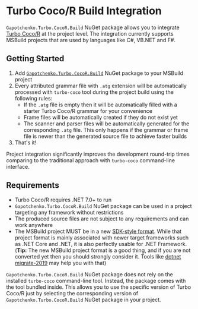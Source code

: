 ﻿# Turbo Coco/R Build Integration

`Gapotchenko.Turbo.CocoR.Build` NuGet package allows you to integrate [Turbo Coco/R](https://github.com/gapotchenko/Turbo-CocoR) at the project level.
The integration currently supports MSBuild projects that are used by languages like C#, VB.NET and F#.

## Getting Started

1. Add [`Gapotchenko.Turbo.CocoR.Build`](https://www.nuget.org/packages/Gapotchenko.Turbo.CocoR.Build) NuGet package to your MSBuild project
2. Every attributed grammar file with `.atg` extension will be automatically processed with `turbo-coco` tool during the project build using the following rules:
    - If the `.atg` file is empty then it will be automatically filled with a starter Turbo Coco/R grammar for your convenience
    - Frame files will be automatically created if they do not exist yet
    - The scanner and parser files will be automatically generated for the corresponding `.atg` file.
      This only happens if the grammar or frame file is newer than the generated source file to achieve faster builds
3. That's it!

Project integration significantly improves the development round-trip times comparing to the traditional approach with `turbo-coco` command-line interface.

## Requirements

- Turbo Coco/R requires .NET 7.0+ to run
- `Gapotchenko.Turbo.CocoR.Build` NuGet package can be used in a project targeting any framework without restrictions
- The produced source files are not subject to any requirements and can work anywhere
- The MSBuild project MUST be in a new [SDK-style format](https://learn.microsoft.com/en-us/dotnet/core/project-sdk/overview).
  While that project format is mainly associated with newer target frameworks such as .NET Core and .NET, it is also perfectly usable for .NET Framework.
  (**Tip:** The new MSBuild project format is a good thing, and if you are not converted yet then you should strongly consider it.
  Tools like [dotnet migrate-2019](https://github.com/hvanbakel/CsprojToVs2017) may help you with that)

`Gapotchenko.Turbo.CocoR.Build` NuGet package does not rely on the installed `turbo-coco` command-line tool.
Instead, the package comes with the tool bundled inside.
This allows you to use the specific version of Turbo Coco/R just by selecting the corresponding version of `Gapotchenko.Turbo.CocoR.Build` NuGet package in your project.
